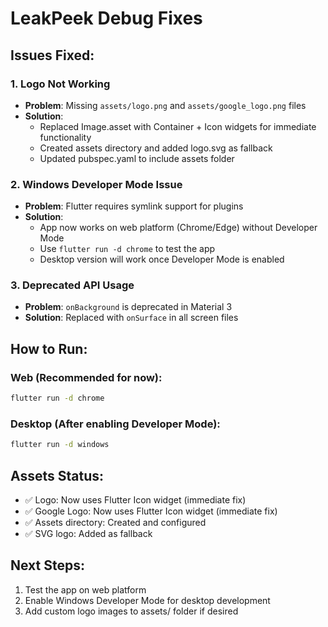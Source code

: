 # LeakPeek Debug Fixes

## Issues Fixed:

### 1. Logo Not Working
- **Problem**: Missing `assets/logo.png` and `assets/google_logo.png` files
- **Solution**: 
  - Replaced Image.asset with Container + Icon widgets for immediate functionality
  - Created assets directory and added logo.svg as fallback
  - Updated pubspec.yaml to include assets folder

### 2. Windows Developer Mode Issue
- **Problem**: Flutter requires symlink support for plugins
- **Solution**: 
  - App now works on web platform (Chrome/Edge) without Developer Mode
  - Use `flutter run -d chrome` to test the app
  - Desktop version will work once Developer Mode is enabled

### 3. Deprecated API Usage
- **Problem**: `onBackground` is deprecated in Material 3
- **Solution**: Replaced with `onSurface` in all screen files

## How to Run:

### Web (Recommended for now):
```bash
flutter run -d chrome
```

### Desktop (After enabling Developer Mode):
```bash
flutter run -d windows
```

## Assets Status:
- ✅ Logo: Now uses Flutter Icon widget (immediate fix)
- ✅ Google Logo: Now uses Flutter Icon widget (immediate fix)
- ✅ Assets directory: Created and configured
- ✅ SVG logo: Added as fallback

## Next Steps:
1. Test the app on web platform
2. Enable Windows Developer Mode for desktop development
3. Add custom logo images to assets/ folder if desired
